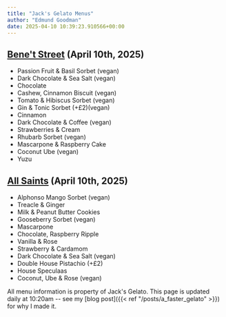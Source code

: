 ```yaml
---
title: "Jack's Gelato Menus"
author: "Edmund Goodman"
date: 2025-04-10 10:39:23.910566+00:00
---
```


## [Bene't Street](https://www.jacksgelato.com/bene-t-street-menu) (April 10th, 2025)

- Passion Fruit & Basil Sorbet (vegan)
- Dark Chocolate & Sea Salt (vegan)
- Chocolate
- Cashew, Cinnamon Biscuit (vegan)
- Tomato & Hibiscus Sorbet (vegan)
- Gin & Tonic Sorbet (+£2)(vegan)
- Cinnamon
- Dark Chocolate & Coffee (vegan)
- Strawberries & Cream
- Rhubarb Sorbet (vegan)
- Mascarpone & Raspberry Cake
- Coconut Ube (vegan)
- Yuzu


## [All Saints](https://www.jacksgelato.com/all-saints-menu) (April 10th, 2025)

- Alphonso Mango Sorbet (vegan)
- Treacle & Ginger
- Milk & Peanut Butter Cookies
- Gooseberry Sorbet (vegan)
- Mascarpone
- Chocolate, Raspberry Ripple
- Vanilla & Rose
- Strawberry & Cardamom
- Dark Chocolate & Sea Salt (vegan)
- Double House Pistachio (+£2)
- House Speculaas
- Coconut, Ube & Rose (vegan)

All menu information is property of Jack's Gelato. This page is
updated daily at 10:20am -- see my
[blog post]({{< ref "/posts/a_faster_gelato" >}}) for why I made it.
